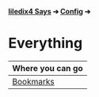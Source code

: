 **[liledix4 Says](../../README.md) ➔ [Config](../README.md) ➔**

# Everything

| Where you can go          |
| :------------------------ |
| [Bookmarks](Bookmarks.md) |